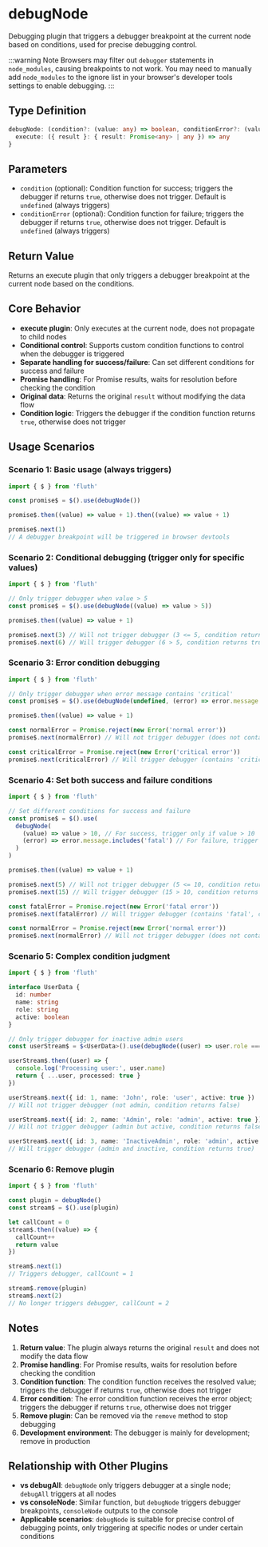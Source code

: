 # debugNode

Debugging plugin that triggers a debugger breakpoint at the current node based on conditions, used for precise debugging control.

:::warning Note
Browsers may filter out `debugger` statements in `node_modules`, causing breakpoints to not work. You may need to manually add `node_modules` to the ignore list in your browser's developer tools settings to enable debugging.
:::

## Type Definition

```typescript
debugNode: (condition?: (value: any) => boolean, conditionError?: (value: any) => boolean) => {
  execute: ({ result }: { result: Promise<any> | any }) => any
}
```

## Parameters

- `condition` (optional): Condition function for success; triggers the debugger if returns `true`, otherwise does not trigger. Default is `undefined` (always triggers)
- `conditionError` (optional): Condition function for failure; triggers the debugger if returns `true`, otherwise does not trigger. Default is `undefined` (always triggers)

## Return Value

Returns an execute plugin that only triggers a debugger breakpoint at the current node based on the conditions.

## Core Behavior

- **execute plugin**: Only executes at the current node, does not propagate to child nodes
- **Conditional control**: Supports custom condition functions to control when the debugger is triggered
- **Separate handling for success/failure**: Can set different conditions for success and failure
- **Promise handling**: For Promise results, waits for resolution before checking the condition
- **Original data**: Returns the original `result` without modifying the data flow
- **Condition logic**: Triggers the debugger if the condition function returns `true`, otherwise does not trigger

## Usage Scenarios

### Scenario 1: Basic usage (always triggers)

```typescript
import { $ } from 'fluth'

const promise$ = $().use(debugNode())

promise$.then((value) => value + 1).then((value) => value + 1)

promise$.next(1)
// A debugger breakpoint will be triggered in browser devtools
```

### Scenario 2: Conditional debugging (trigger only for specific values)

```typescript
import { $ } from 'fluth'

// Only trigger debugger when value > 5
const promise$ = $().use(debugNode((value) => value > 5))

promise$.then((value) => value + 1)

promise$.next(3) // Will not trigger debugger (3 <= 5, condition returns false)
promise$.next(6) // Will trigger debugger (6 > 5, condition returns true)
```

### Scenario 3: Error condition debugging

```typescript
import { $ } from 'fluth'

// Only trigger debugger when error message contains 'critical'
const promise$ = $().use(debugNode(undefined, (error) => error.message.includes('critical')))

promise$.then((value) => value + 1)

const normalError = Promise.reject(new Error('normal error'))
promise$.next(normalError) // Will not trigger debugger (does not contain 'critical', condition returns false)

const criticalError = Promise.reject(new Error('critical error'))
promise$.next(criticalError) // Will trigger debugger (contains 'critical', condition returns true)
```

### Scenario 4: Set both success and failure conditions

```typescript
import { $ } from 'fluth'

// Set different conditions for success and failure
const promise$ = $().use(
  debugNode(
    (value) => value > 10, // For success, trigger only if value > 10
    (error) => error.message.includes('fatal') // For failure, trigger only if error contains 'fatal'
  )
)

promise$.then((value) => value + 1)

promise$.next(5) // Will not trigger debugger (5 <= 10, condition returns false)
promise$.next(15) // Will trigger debugger (15 > 10, condition returns true)

const fatalError = Promise.reject(new Error('fatal error'))
promise$.next(fatalError) // Will trigger debugger (contains 'fatal', condition returns true)

const normalError = Promise.reject(new Error('normal error'))
promise$.next(normalError) // Will not trigger debugger (does not contain 'fatal', condition returns false)
```

### Scenario 5: Complex condition judgment

```typescript
import { $ } from 'fluth'

interface UserData {
  id: number
  name: string
  role: string
  active: boolean
}

// Only trigger debugger for inactive admin users
const userStream$ = $<UserData>().use(debugNode((user) => user.role === 'admin' && !user.active))

userStream$.then((user) => {
  console.log('Processing user:', user.name)
  return { ...user, processed: true }
})

userStream$.next({ id: 1, name: 'John', role: 'user', active: true })
// Will not trigger debugger (not admin, condition returns false)

userStream$.next({ id: 2, name: 'Admin', role: 'admin', active: true })
// Will not trigger debugger (admin but active, condition returns false)

userStream$.next({ id: 3, name: 'InactiveAdmin', role: 'admin', active: false })
// Will trigger debugger (admin and inactive, condition returns true)
```

### Scenario 6: Remove plugin

```typescript
import { $ } from 'fluth'

const plugin = debugNode()
const stream$ = $().use(plugin)

let callCount = 0
stream$.then((value) => {
  callCount++
  return value
})

stream$.next(1)
// Triggers debugger, callCount = 1

stream$.remove(plugin)
stream$.next(2)
// No longer triggers debugger, callCount = 2
```

## Notes

1. **Return value**: The plugin always returns the original `result` and does not modify the data flow
2. **Promise handling**: For Promise results, waits for resolution before checking the condition
3. **Condition function**: The condition function receives the resolved value; triggers the debugger if returns `true`, otherwise does not trigger
4. **Error condition**: The error condition function receives the error object; triggers the debugger if returns `true`, otherwise does not trigger
5. **Remove plugin**: Can be removed via the `remove` method to stop debugging
6. **Development environment**: The debugger is mainly for development; remove in production

## Relationship with Other Plugins

- **vs debugAll**: `debugNode` only triggers debugger at a single node; `debugAll` triggers at all nodes
- **vs consoleNode**: Similar function, but `debugNode` triggers debugger breakpoints, `consoleNode` outputs to the console
- **Applicable scenarios**: `debugNode` is suitable for precise control of debugging points, only triggering at specific nodes or under certain conditions
